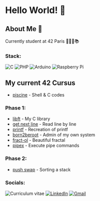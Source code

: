 # Hello World! 👾

## About Me 💫
Currently student at 42 Paris 👨🏻‍💻📚

### Stack:
![C](https://img.shields.io/badge/c-%2300599C.svg?style=for-the-badge&logo=c&logoColor=white) ![PHP](https://img.shields.io/badge/php-%23777BB4.svg?style=for-the-badge&logo=php&logoColor=white) ![Arduino](https://img.shields.io/badge/-Arduino-00979D?style=for-the-badge&logo=Arduino&logoColor=white) ![Raspberry Pi](https://img.shields.io/badge/-Raspberry_Pi-C51A4A?style=for-the-badge&logo=Raspberry-Pi)

## My current 42 Cursus
- [piscine](https://github.com/rduportt/piscine) - Shell & C codes

### Phase 1:

- [libft](https://github.com/rduportt/libft) - My C library
- [get next line](https://github.com/rduportt/get_next_line) - Read line by line
- [printf](https://github.com/rduportt/printf) - Recreation of printf
- [born2beroot](https://github.com/rduportt/Born2BeRoot) - Admin of my own system
- [fract-ol](https://github.com/rduportt/fract-ol) - Beautiful fractal
- [pipex](https://github.com/rduportt/pipex) - Execute pipe commands

### Phase 2:

- [push swap](https://github.com/rduportt/push_swap) - Sorting a stack

### Socials:
![Curriculum vitae](https://img.shields.io/badge/Curriculum-4285F4?style=for-the-badge&amp;logo=read-the-docs&amp;logoColor=white) [![LinkedIn](https://img.shields.io/badge/LinkedIn-0077B5?style=for-the-badge&logo=linkedin&logoColor=white)](https://www.linkedin.com/in/rapha%C3%ABl-duport-aa91ab292/) [![Gmail](https://img.shields.io/badge/Gmail-D14836?style=for-the-badge&logo=gmail&logoColor=white)](mailto:rduport@student.42.fr)



<!-- Proudly created with GPRM ( https://gprm.itsvg.in ) -->
